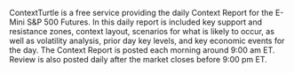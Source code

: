 ContextTurtle is a free service providing the daily Context Report for the E-Mini S&P 500 Futures. In this daily report is included key support and resistance zones, context layout, scenarios for what is likely to occur, as well as volatility analysis, prior day key levels, and key economic events for the day. The Context Report is posted each morning around 9:00 am ET. Review is also posted daily after the market closes before 9:00 pm ET.